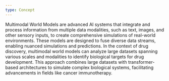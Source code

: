 ```yaml
---
type: Concept
---
```


Multimodal World Models are advanced AI systems that integrate and process information from multiple data modalities, such as text, images, and other sensory inputs, to create comprehensive simulations of real-world environments. These models are designed to fuse diverse data streams, enabling nuanced simulations and predictions. In the context of drug discovery, multimodal world models can analyze large datasets spanning various scales and modalities to identify biological targets for drug development. This approach combines large datasets with transformer-based architectures to simulate complex biological systems, facilitating advancements in fields like cancer immunotherapy.